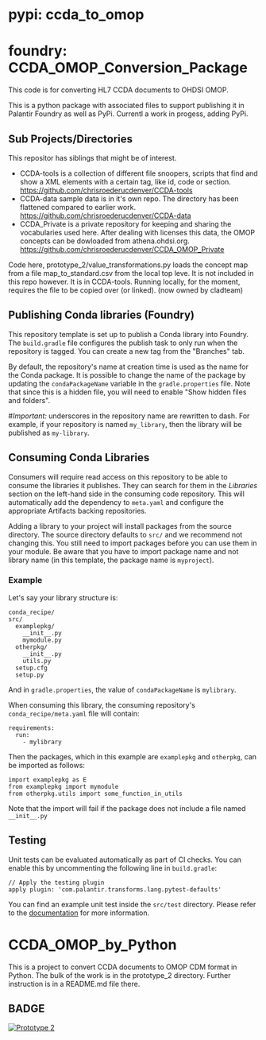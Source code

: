 # pypi: ccda_to_omop
# foundry: CCDA_OMOP_Conversion_Package

This code is for converting HL7 CCDA documents to OHDSI OMOP.

This is a python package with associated files to support publishing it
in Palantir Foundry as well as PyPi. Currentl a work in progess, adding PyPi.

## Sub Projects/Directories
This repositor has siblings that might be of interest.
- CCDA-tools is a collection of different file snoopers, scripts that find and show a XML elements with a certain tag, like id, code or section.
 https://github.com/chrisroederucdenver/CCDA-tools
- CCDA-data
sample data is in it's own repo. The directory has been flattened compared to earlier work.
https://github.com/chrisroederucdenver/CCDA-data
- CCDA_Private is a private repository for keeping and sharing the vocabularies used here. After dealing with licenses this data, the OMOP concepts can be dowloaded from athena.ohdsi.org.
https://github.com/chrisroederucdenver/CCDA_OMOP_Private


Code here, prototype_2/value_transformations.py  loads the concept map from a file map_to_standard.csv from the local top leve.
It is not included in this repo however. It is in CCDA-tools.  Running locally, for the moment, requires the file to be copied over (or linked).
(now owned by cladteam)

## Publishing Conda libraries (Foundry)

This repository template is set up to publish a Conda library into Foundry. The ``build.gradle`` file configures the publish task to only run when the repository is tagged. You can create a new tag from the "Branches" tab.

By default, the repository's name at creation time is used as the name for the Conda package. It is possible to change the name of the package by updating the ``condaPackageName`` variable in the ``gradle.properties`` file. Note that since this is a hidden file, you will need to enable "Show hidden files and folders".

#*Important:* underscores in the repository name are rewritten to dash. For example, if your repository is named `my_library`, then the library will be published as `my-library`.

## Consuming Conda Libraries

Consumers will require read access on this repository to be able to consume the libraries it publishes. They can search for them in the *Libraries* section on the left-hand side in the consuming code repository. This will automatically add the dependency to ``meta.yaml`` and configure the appropriate Artifacts backing repositories.

Adding a library to your project will install packages from the source directory. The source directory defaults to ``src/`` and we recommend not changing this. You still need to import packages before you can use them in your module. Be aware that you have to import package name and not library name (in this template, the package name is ``myproject``).

### Example

Let's say your library structure is:

```
conda_recipe/
src/
  examplepkg/
    __init__.py
    mymodule.py
  otherpkg/
    __init__.py
    utils.py
  setup.cfg
  setup.py
```

And in ``gradle.properties``, the value of ``condaPackageName`` is ``mylibrary``.

When consuming this library, the consuming repository's ``conda_recipe/meta.yaml`` file will contain:

```
requirements:
  run:
    - mylibrary
```

Then the packages, which in this example are ``examplepkg`` and ``otherpkg``, can be imported as follows:

```
import examplepkg as E
from examplepkg import mymodule
from otherpkg.utils import some_function_in_utils
```

Note that the import will fail if the package does not include a file named ``__init__.py``

## Testing

Unit tests can be evaluated automatically as part of CI checks. You can enable this by uncommenting the following line in `build.gradle`:

```
// Apply the testing plugin
apply plugin: 'com.palantir.transforms.lang.pytest-defaults'
```

You can find an example unit test inside the `src/test` directory. Please refer to the [documentation](https://www.palantir.com/docs/foundry/transforms-python/unit-tests/#enabling-tests) for more information.


# CCDA_OMOP_by_Python

This is a project to convert CCDA documents to OMOP CDM format in Python.
The bulk of the work is in the prototype_2 directory. Further instruction is in a README.md file there.


## BADGE
[![Prototype 2](https://github.com/cladteam/CCDA_OMOP_by_Python/actions/workflows/prototype_2.yml/badge.svg)](https://github.com/cladteam/CCDA_OMOP_by_Python/actions/workflows/prototype_2.yml)


